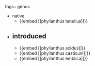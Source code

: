 tags:: genus

- native
	- {{embed [[phyllanthus tenellus]]}}
- introduced
	-
	- {{embed [[phyllanthus acidus]]}}
	- {{embed [[phyllanthus casticum]]}}
	- {{embed [[phyllanthus emblica]]}}